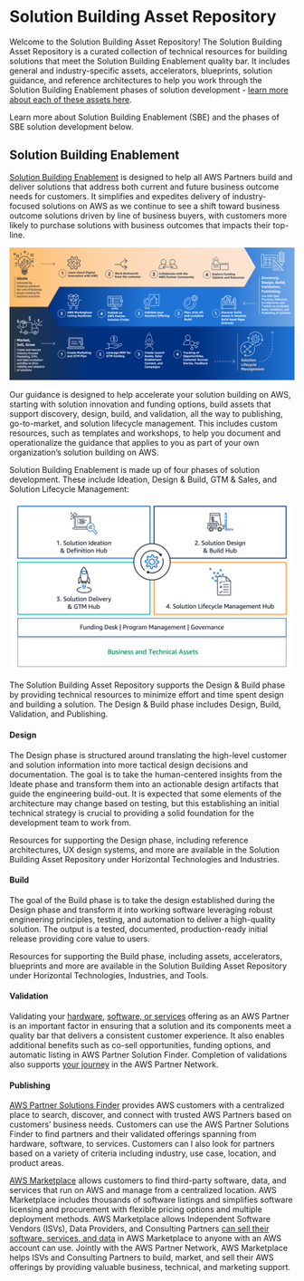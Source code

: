 # Solution Building Asset Repository
Welcome to the Solution Building Asset Repository! The Solution Building Asset Repository is a curated collection of technical resources for building solutions that meet the Solution Building Enablement quality bar. It includes general and industry-specific assets, accelerators, blueprints, solution guidance, and reference architectures to help you work through the Solution Building Enablement phases of solution development - [learn more about each of these assets here](glossary.md).

Learn more about Solution Building Enablement (SBE) and the phases of SBE solution development below.

## Solution Building Enablement
[Solution Building Enablement](https://partnercentral.awspartner.com/partnercentral2/s/guides) is designed to help all AWS Partners build and deliver solutions that address both current and future business outcome needs for customers. It simplifies and expedites delivery of industry-focused solutions on AWS as we continue to see a shift toward business outcome solutions driven by line of business buyers, with customers more likely to purchase solutions with business outcomes that impacts their top-line.

![SBE](/resources/images/SBE-homepage.png)

Our guidance is designed to help accelerate your solution building on AWS, starting with solution innovation and funding options, build assets that support discovery, design, build, and validation, all the way to publishing, go-to-market, and solution lifecycle management. This includes custom resources, such as templates and workshops, to help you document and operationalize the guidance that applies to you as part of your own organization’s solution building on AWS.

Solution Building Enablement is made up of four phases of solution development. These include Ideation, Design & Build, GTM & Sales, and Solution Lifecycle Management:

![SBE](/resources/images/four-hubs.png)

The Solution Building Asset Repository supports the Design & Build phase by providing technical resources to minimize effort and time spent design and building a solution. The Design & Build phase includes Design, Build, Validation, and Publishing.

#### Design
The Design phase is structured around translating the high-level customer and solution information into more tactical design decisions and documentation. The goal is to take the human-centered insights from the Ideate phase and transform them into an actionable design artifacts that guide the engineering build-out. It is expected that some elements of the architecture may change based on testing, but this establishing an initial technical strategy is crucial to providing a solid foundation for the development team to work from.

Resources for supporting the Design phase, including reference architectures, UX design systems, and more are available in the Solution Building Asset Repository under Horizontal Technologies and Industries.

#### Build
The goal of the Build phase is to take the design established during the Design phase and transform it into working software leveraging robust engineering principles, testing, and automation to deliver a high-quality solution. The output is a tested, documented, production-ready initial release providing core value to users.

Resources for supporting the Build phase, including assets, accelerators, blueprints and more are available in the Solution Building Asset Repository under Horizontal Technologies, Industries, and Tools.

#### Validation
Validating your [hardware](https://aws.amazon.com/partners/programs/dqp/), [software, or services](https://aws.amazon.com/partners/foundational-technical-review/) offering as an AWS Partner is an important factor in ensuring that a solution and its components meet a quality bar that delivers a consistent customer experience. It also enables additional benefits such as co-sell opportunities, funding options, and automatic listing in AWS Partner Solution Finder. Completion of validations also supports [your journey](https://aws.amazon.com/partners/paths/) in the AWS Partner Network. 


#### Publishing
[AWS Partner Solutions Finder](https://aws.amazon.com/partners/psf-faq/) provides AWS customers with a centralized place to search, discover, and connect with trusted AWS Partners based on customers’ business needs. Customers can use the AWS Partner Solutions Finder to find partners and their validated offerings spanning from hardware, software, to services. Customers can l also look for partners based on a variety of criteria including industry, use case, location, and product areas. 

[AWS Marketplace](https://aws.amazon.com/mp/marketplace-service/overview) allows customers to find third-party software, data, and services that run on AWS and manage from a centralized location. AWS Marketplace includes thousands of software listings and simplifies software licensing and procurement with flexible pricing options and multiple deployment methods. AWS Marketplace allows Independent Software Vendors (ISVs), Data Providers, and Consulting Partners [can sell their software, services, and data](https://aws.amazon.com/marketplace/partners/management-tour) in AWS Marketplace to anyone with an AWS account can use. Jointly with the AWS Partner Network, AWS Marketplace helps ISVs and Consulting Partners to build, market, and sell their AWS offerings by providing valuable business, technical, and marketing support.